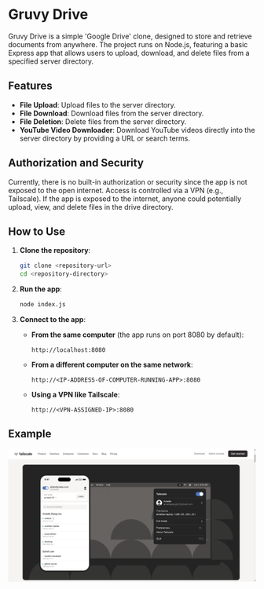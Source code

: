 # Gruvy Drive

Gruvy Drive is a simple 'Google Drive' clone, designed to store and retrieve documents from anywhere. The project runs on Node.js, featuring a basic Express app that allows users to upload, download, and delete files from a specified server directory.

## Features

- **File Upload**: Upload files to the server directory.
- **File Download**: Download files from the server directory.
- **File Deletion**: Delete files from the server directory.
- **YouTube Video Downloader**: Download YouTube videos directly into the server directory by providing a URL or search terms.

## Authorization and Security

Currently, there is no built-in authorization or security since the app is not exposed to the open internet. Access is controlled via a VPN (e.g., Tailscale). If the app is exposed to the internet, anyone could potentially upload, view, and delete files in the drive directory.

## How to Use

1. **Clone the repository**:
    ```bash
    git clone <repository-url>
    cd <repository-directory>
    ```

2. **Run the app**:
    ```bash
    node index.js
    ```

3. **Connect to the app**:

    - **From the same computer** (the app runs on port 8080 by default):
      ```
      http://localhost:8080
      ```

    - **From a different computer on the same network**:
      ```
      http://<IP-ADDRESS-OF-COMPUTER-RUNNING-APP>:8080
      ```

    - **Using a VPN like Tailscale**:
      ```
      http://<VPN-ASSIGNED-IP>:8080
      ```

## Example

![Tailscale Example](./photos/tailscale_example.png)

